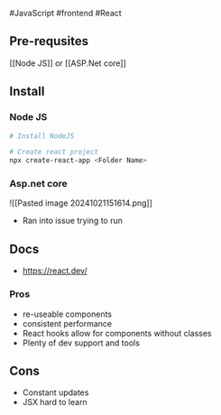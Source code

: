 #JavaScript #frontend #React

## Pre-requsites
[[Node JS]] or [[ASP.Net core]]

## Install

### Node JS
```bash
# Install NodeJS

# Create react project
npx create-react-app <Folder Name>
```

### Asp.net core

![[Pasted image 20241021151614.png]]
- Ran into issue trying to run
## Docs
- https://react.dev/
### Pros
- re-useable components
- consistent performance
- React hooks allow for components without classes
- Plenty of dev support and tools

## Cons
- Constant updates
- JSX hard to learn